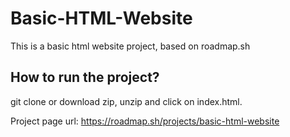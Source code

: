 # Basic-HTML-Website
This is a basic html website project, based on roadmap.sh

## How to run the project?
git clone or download zip, unzip and click on index.html.

Project page url: https://roadmap.sh/projects/basic-html-website
